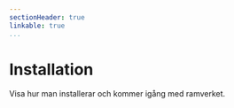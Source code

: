```yaml
---
sectionHeader: true
linkable: true
...
```

Installation
=======================

Visa hur man installerar och kommer igång med ramverket.
